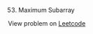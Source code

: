 53. Maximum Subarray

View problem on [Leetcode](https://leetcode.com/problems/maximum-subarray/description/)